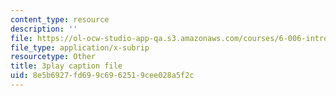 ```yaml
---
content_type: resource
description: ''
file: https://ol-ocw-studio-app-qa.s3.amazonaws.com/courses/6-006-introduction-to-algorithms-fall-2011/8e5b6927fd699c6962519cee028a5f2c_mQSp6VmfakA.srt
file_type: application/x-subrip
resourcetype: Other
title: 3play caption file
uid: 8e5b6927-fd69-9c69-6251-9cee028a5f2c
---
```

